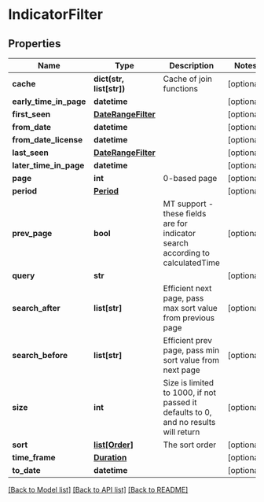 # IndicatorFilter

## Properties
Name | Type | Description | Notes
------------ | ------------- | ------------- | -------------
**cache** | **dict(str, list[str])** | Cache of join functions | [optional] 
**early_time_in_page** | **datetime** |  | [optional] 
**first_seen** | [**DateRangeFilter**](DateRangeFilter.md) |  | [optional] 
**from_date** | **datetime** |  | [optional] 
**from_date_license** | **datetime** |  | [optional] 
**last_seen** | [**DateRangeFilter**](DateRangeFilter.md) |  | [optional] 
**later_time_in_page** | **datetime** |  | [optional] 
**page** | **int** | 0-based page | [optional] 
**period** | [**Period**](Period.md) |  | [optional] 
**prev_page** | **bool** | MT support - these fields are for indicator search according to calculatedTime | [optional] 
**query** | **str** |  | [optional] 
**search_after** | **list[str]** | Efficient next page, pass max sort value from previous page | [optional] 
**search_before** | **list[str]** | Efficient prev page, pass min sort value from next page | [optional] 
**size** | **int** | Size is limited to 1000, if not passed it defaults to 0, and no results will return | [optional] 
**sort** | [**list[Order]**](Order.md) | The sort order | [optional] 
**time_frame** | [**Duration**](Duration.md) |  | [optional] 
**to_date** | **datetime** |  | [optional] 

[[Back to Model list]](README.md#documentation-for-models) [[Back to API list]](README.md#documentation-for-api-endpoints) [[Back to README]](README.md)


